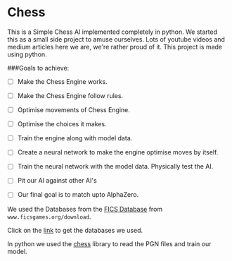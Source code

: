 # Chess

This is a Simple Chess AI implemented completely in python. We started this as a small side project to amuse ourselves. Lots of youtube videos and medium articles here we are, we're rather proud of it. This project is made using python. 

###Goals to achieve:

- [ ] Make the Chess Engine works. 
- [ ] Make the Chess Engine follow rules.
- [ ] Optimise movements of Chess Engine.
- [ ] Optimise the choices it makes.
- [ ] Train the engine along with model data.
- [ ] Create a neural network to make the engine optimise moves by itself.
- [ ] Train the neural network with the model data. Physically test the AI.
- [ ] Pit our AI against other AI's
- [ ] Our final goal is to match upto AlphaZero.


We used the Databases from the [FICS Database](https://ficsgames.org/download "FICS Games") from `www.ficsgames.org/download`.

Click on the [link](https://drive.google.com/open?id=1YFH6DmgUp0rWMPWRCYBsIHlCOydKRkqI) to get the databases we used.

In python we used the [chess](https://python-chess.readthedocs.io/en/latest/index.html) library to read the PGN files and train our model.

